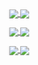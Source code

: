 <a href="https://github.com/li-ji-ji">
  <img align="center" src="https://github-readme-stats.vercel.app/api?username=li-ji-ji&show_icons=true&theme=blueberry&count_private=true&include_all_commits=true" />
</a>

<a href="https://github.com/li-ji-ji">
  <img align="center" src="https://github-readme-stats.vercel.app/api/top-langs/?username=li-ji-ji&show_icons=true&theme=blueberry&count_private=true&layout=compact" />
</a>
<p></p>
<a href="https://github.com/li-ji-ji/ICTExam">
  <img align="center" src="https://github-readme-stats.vercel.app/api/pin/?username=li-ji-ji&repo=ICTExam&show_icons=true&theme=blueberry&show_owner=true" />
</a>  

<a href="https://github.com/li-ji-ji/CSP">
  <img align="center" src="https://github-readme-stats.vercel.app/api/pin/?username=li-ji-ji&repo=CSP&show_icons=true&theme=blueberry&show_owner=true" />
</a>
<p></p>
<a href="https://github.com/li-ji-ji/Second">
  <img align="center" src="https://github-readme-stats.vercel.app/api/pin/?username=li-ji-ji&repo=Second&show_icons=true&theme=blueberry&show_owner=true" />
</a>  

<a href="https://github.com/li-ji-ji/Reading">
  <img align="center" src="https://github-readme-stats.vercel.app/api/pin/?username=li-ji-ji&repo=Reading&show_icons=true&theme=blueberry&show_owner=true" />
</a>
